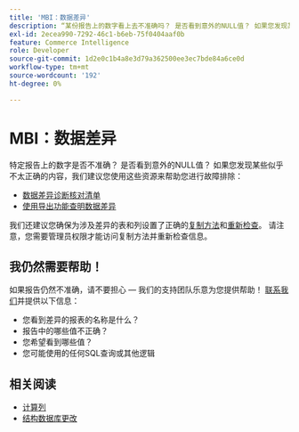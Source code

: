 ```yaml
---
title: 'MBI：数据差异'
description: “某份报告上的数字看上去不准确吗？ 是否看到意外的NULL值？ 如果您发现某些似乎不太正确的内容，我们建议您使用这些资源来帮助您进行故障排除：”
exl-id: 2ecea990-7292-46c1-b6eb-75f0404aaf0b
feature: Commerce Intelligence
role: Developer
source-git-commit: 1d2e0c1b4a8e3d79a362500ee3ec7bde84a6ce0d
workflow-type: tm+mt
source-wordcount: '192'
ht-degree: 0%

---
```


# MBI：数据差异

特定报告上的数字是否不准确？ 是否看到意外的NULL值？ 如果您发现某些似乎不太正确的内容，我们建议您使用这些资源来帮助您进行故障排除：

* [数据差异诊断核对清单](/help/troubleshooting/miscellaneous/diagnosing-a-data-discrepancy.md)
* [使用导出功能查明数据差异](/help/troubleshooting/miscellaneous/using-data-exports-to-pinpoint-discrepancies.md)

我们还建议您确保为涉及差异的表和列设置了正确的[复制方法](https://docs.magento.com/mbi/data-analyst/data-warehouse-mgr/cfg-replication-methods.html)和[重新检查](https://docs.magento.com/mbi/data-analyst/data-warehouse-mgr/cfg-data-rechecks.html)。 请注意，您需要管理员权限才能访问复制方法并重新检查信息。

## 我仍然需要帮助！

如果报告仍然不准确，请不要担心 — 我们的支持团队乐意为您提供帮助！ [联系我们](/help/help-center-guide/help-center/magento-help-center-user-guide.md#submit-ticket)并提供以下信息：

* 您看到差异的报表的名称是什么？
* 报告中的哪些值不正确？
* 您希望看到哪些值？
* 您可能使用的任何SQL查询或其他逻辑

## 相关阅读

* [计算列](/help/how-to/general/mbi-creating-and-editing-advanced-calculated-columns.md)
* [结构数据库更改](https://experienceleague.adobe.com/docs/commerce-business-intelligence/mbi/analyze/connecting/data-migration-services.html)
